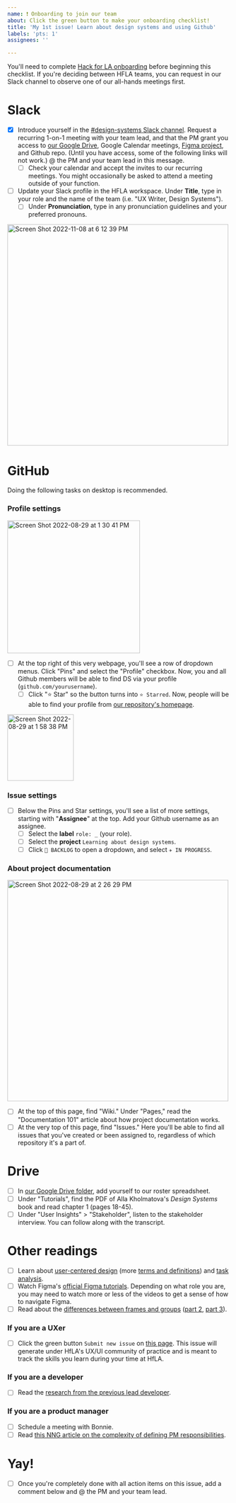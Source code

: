```yaml
---
name: ❗ Onboarding to join our team
about: Click the green button to make your onboarding checklist!
title: 'My 1st issue! Learn about design systems and using Github'
labels: 'pts: 1'
assignees: ''

---
```

<!-- Once you submit this issue, you'll be able to interact with this checklist and start checking off action items. -->










You'll need to complete [Hack for LA onboarding](https://www.hackforla.org/getting-started) before beginning this checklist. If you're deciding between HFLA teams, you can request in our Slack channel to observe one of our all-hands meetings first.

# Slack
- [x] Introduce yourself in the [#design-systems Slack channel](https://hackforla.slack.com/archives/CH2U1CB9Q). Request a recurring 1-on-1 meeting with your team lead, and that the PM grant you access to [our Google Drive](https://drive.google.com/drive/folders/1BE2bwPuBxKWtQPGw-Mn1pEvDGivawaRp?usp=sharing), Google Calendar meetings, [Figma project](https://www.figma.com/files/project/39879901/Team-project?fuid=913139172394832663), and Github repo. (Until you have access, some of the following links will not work.) @ the PM and your team lead in this message. 
  - [ ] Check your calendar and accept the invites to our recurring meetings. You might occasionally be asked to attend a meeting outside of your function.
- [ ] Update your Slack profile in the HFLA workspace. Under **Title**, type in your role and the name of the team (i.e. "UX Writer, Design Systems"). 
  - [ ] Under **Pronunciation**, type in any pronunciation guidelines and your preferred pronouns. 

<img width="500" alt="Screen Shot 2022-11-08 at 6 12 39 PM" src="https://user-images.githubusercontent.com/97491788/200696071-b9f6dfe4-5af6-4d4a-8a27-b38c61305ff9.png">

# GitHub
Doing the following tasks on desktop is recommended.

### Profile settings 
<img width="300" alt="Screen Shot 2022-08-29 at 1 30 41 PM" src="https://user-images.githubusercontent.com/97491788/187262497-40a362d4-b91b-4eb0-8dc3-804aa8afdc1a.png">

- [ ] At the top right of this very webpage, you'll see a row of dropdown menus. Click "Pins" and select the "Profile" checkbox. Now, you and all Github members will be able to find DS via your profile (`github.com/yourusername`). 
  - [ ] Click "⭐ Star" so the button turns into `⭐ Starred`. Now, people will be able to find your profile from [our repository's homepage](https://github.com/hackforla/design-systems).

<img width="150" alt="Screen Shot 2022-08-29 at 1 58 38 PM" src="https://user-images.githubusercontent.com/97491788/187267671-c7f9e82a-de2f-49f2-9b2d-2a22b5ce1d15.png">

### Issue settings
- [ ] Below the Pins and Star settings, you'll see a list of more settings, starting with "**Assignee**" at the top. Add your Github username as an assignee.
  - [ ] Select the **label** `role: _` (your role).
  - [ ] Select the **project** `Learning about design systems`.
  - [ ] Click `🚧 BACKLOG` to open a dropdown, and select `✈️ IN PROGRESS`.
### About project documentation
<img width="500" alt="Screen Shot 2022-08-29 at 2 26 29 PM" src="https://user-images.githubusercontent.com/97491788/187272041-a7861dab-b3b9-4636-8873-f1e100e318b9.png">

- [ ] At the top of this page, find "Wiki." Under "Pages," read the "Documentation 101" article about how project documentation works.
- [ ] At the very top of this page, find "Issues." Here you'll be able to find all issues that you've created or been assigned to, regardless of which repository it's a part of.
# Drive
- [ ] In [our Google Drive folder](https://drive.google.com/drive/folders/1BE2bwPuBxKWtQPGw-Mn1pEvDGivawaRp), add yourself to our roster spreadsheet.
- [ ] Under "Tutorials", find the PDF of Alla Kholmatova's _Design Systems_ book and read chapter 1 (pages 18-45).
- [ ] Under "User Insights" > "Stakeholder", listen to the stakeholder interview. You can follow along with the transcript.
# Other readings
- [ ] Learn about [user-centered design](https://www.nist.gov/itl/iad/visualization-and-usability-group/human-factors-human-centered-design) (more [terms and definitions](https://www.iso.org/obp/ui/#iso:std:iso:9241:-210:ed-2:v1:en)) and [task analysis](https://www.youtube.com/watch?v=tEx8R4ePwmk).
- [ ] Watch Figma's [official Figma tutorials](https://www.youtube.com/playlist?list=PLXDU_eVOJTx7QHLShNqIXL1Cgbxj7HlN4). Depending on what role you are, you may need to watch more or less of the videos to get a sense of how to navigate Figma.
- [ ] Read about the [differences between frames and groups](https://www.figma.com/best-practices/groups-versus-frames/) ([part 2](https://www.figma.com/best-practices/groups-versus-frames/frames/), [part 3](https://www.figma.com/best-practices/groups-versus-frames/summary/)). 
### If you are a UXer
- [ ] Click the green button `Submit new issue` on [this page](https://github.com/hackforla/UI-UX/issues/new?assignees=&labels=experience+profile&template=template-for-UX-Experience-Profile.md&title=UX%2FUI+Experience+Profile%3A+YOUR+NAME). This issue will generate under HfLA's UX/UI community of practice and is meant to track the skills you learn during your time at HfLA.
### If you are a developer
- [ ] Read the [research from the previous lead developer](https://github.com/hackforla/design-systems/wiki/Appendix).
### If you are a product manager
- [ ] Schedule a meeting with Bonnie.
- [ ] Read [this NNG article on the complexity of defining PM responsibilities](https://www.nngroup.com/articles/pm-ux-different-views-of-responsibilities/).

# Yay!
- [ ] Once you're completely done with all action items on this issue, add a comment below and @ the PM and your team lead.
